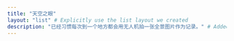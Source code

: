 ```yaml
---
title: "天空之眼"
layout: "list" # Explicitly use the list layout we created
description: "已经习惯每次到一个地方都会用无人机拍一张全景图片作为记录。" # Added description to front matter
---
```

